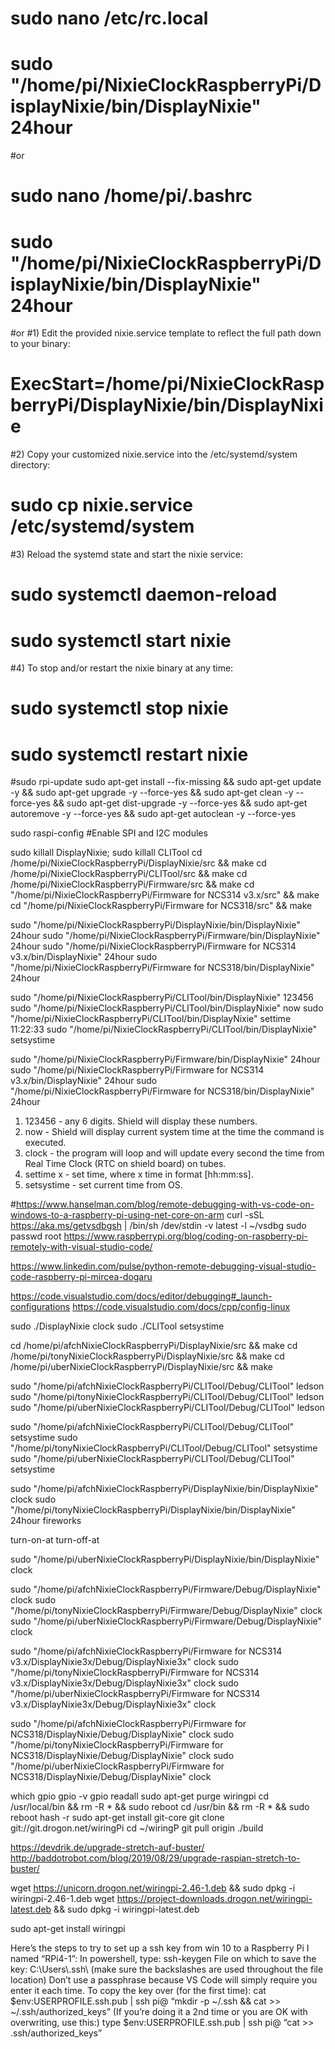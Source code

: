 # sudo nano /etc/rc.local
# sudo "/home/pi/NixieClockRaspberryPi/DisplayNixie/bin/DisplayNixie" 24hour
#or
# sudo nano /home/pi/.bashrc 
# sudo "/home/pi/NixieClockRaspberryPi/DisplayNixie/bin/DisplayNixie" 24hour
#or
#1) Edit the provided nixie.service template to reflect the full path down to your binary:
#  ExecStart=/home/pi/NixieClockRaspberryPi/DisplayNixie/bin/DisplayNixie
#2) Copy your customized nixie.service into the /etc/systemd/system directory:
# sudo cp nixie.service /etc/systemd/system
#3) Reload the systemd state and start the nixie service:
# sudo systemctl daemon-reload
# sudo systemctl start nixie
#4) To stop and/or restart the nixie binary at any time:
# sudo systemctl stop nixie
# sudo systemctl restart nixie

#sudo rpi-update 
sudo apt-get install --fix-missing && sudo apt-get update -y && sudo apt-get upgrade -y --force-yes && sudo apt-get clean -y --force-yes && sudo apt-get dist-upgrade -y --force-yes && sudo apt-get autoremove -y --force-yes && sudo apt-get autoclean -y --force-yes

sudo raspi-config
#Enable SPI and I2C modules

sudo killall DisplayNixie; sudo killall CLITool
cd /home/pi/NixieClockRaspberryPi/DisplayNixie/src && make
cd /home/pi/NixieClockRaspberryPi/CLITool/src && make
cd /home/pi/NixieClockRaspberryPi/Firmware/src && make
cd "/home/pi/NixieClockRaspberryPi/Firmware for NCS314 v3.x/src" && make
cd "/home/pi/NixieClockRaspberryPi/Firmware for NCS318/src" && make

sudo "/home/pi/NixieClockRaspberryPi/DisplayNixie/bin/DisplayNixie" 24hour
sudo "/home/pi/NixieClockRaspberryPi/Firmware/bin/DisplayNixie" 24hour
sudo "/home/pi/NixieClockRaspberryPi/Firmware for NCS314 v3.x/bin/DisplayNixie" 24hour
sudo "/home/pi/NixieClockRaspberryPi/Firmware for NCS318/bin/DisplayNixie" 24hour

sudo "/home/pi/NixieClockRaspberryPi/CLITool/bin/DisplayNixie" 123456
sudo "/home/pi/NixieClockRaspberryPi/CLITool/bin/DisplayNixie" now
sudo "/home/pi/NixieClockRaspberryPi/CLITool/bin/DisplayNixie" settime 11:22:33
sudo "/home/pi/NixieClockRaspberryPi/CLITool/bin/DisplayNixie" setsystime

sudo "/home/pi/NixieClockRaspberryPi/Firmware/bin/DisplayNixie" 24hour
sudo "/home/pi/NixieClockRaspberryPi/Firmware for NCS314 v3.x/bin/DisplayNixie" 24hour
sudo "/home/pi/NixieClockRaspberryPi/Firmware for NCS318/bin/DisplayNixie" 24hour


1) 123456 - any 6 digits. Shield will display these numbers.
2) now - Shield will display current system time at the time the command is executed.
3) clock - the program will loop and will update every second the time from Real Time Clock (RTC on shield board) on tubes.
4) settime x - set time, where x time in format [hh:mm:ss].
5) setsystime - set current time from OS.

#https://www.hanselman.com/blog/remote-debugging-with-vs-code-on-windows-to-a-raspberry-pi-using-net-core-on-arm
curl -sSL https://aka.ms/getvsdbgsh | /bin/sh /dev/stdin -v latest -l ~/vsdbg
sudo passwd root
https://www.raspberrypi.org/blog/coding-on-raspberry-pi-remotely-with-visual-studio-code/

https://www.linkedin.com/pulse/python-remote-debugging-visual-studio-code-raspberry-pi-mircea-dogaru

https://code.visualstudio.com/docs/editor/debugging#_launch-configurations
https://code.visualstudio.com/docs/cpp/config-linux



sudo ./DisplayNixie clock
sudo ./CLITool setsystime

cd /home/pi/afchNixieClockRaspberryPi/DisplayNixie/src && make
cd /home/pi/tonyNixieClockRaspberryPi/DisplayNixie/src && make
cd /home/pi/uberNixieClockRaspberryPi/DisplayNixie/src && make

sudo "/home/pi/afchNixieClockRaspberryPi/CLITool/Debug/CLITool" ledson
sudo "/home/pi/tonyNixieClockRaspberryPi/CLITool/Debug/CLITool" ledson
sudo "/home/pi/uberNixieClockRaspberryPi/CLITool/Debug/CLITool" ledson

sudo "/home/pi/afchNixieClockRaspberryPi/CLITool/Debug/CLITool" setsystime
sudo "/home/pi/tonyNixieClockRaspberryPi/CLITool/Debug/CLITool" setsystime
sudo "/home/pi/uberNixieClockRaspberryPi/CLITool/Debug/CLITool" setsystime

sudo "/home/pi/afchNixieClockRaspberryPi/DisplayNixie/bin/DisplayNixie" clock
sudo "/home/pi/tonyNixieClockRaspberryPi/DisplayNixie/bin/DisplayNixie" 24hour fireworks

turn-on-at
turn-off-at


sudo "/home/pi/uberNixieClockRaspberryPi/DisplayNixie/bin/DisplayNixie" clock



sudo "/home/pi/afchNixieClockRaspberryPi/Firmware/Debug/DisplayNixie" clock
sudo "/home/pi/tonyNixieClockRaspberryPi/Firmware/Debug/DisplayNixie" clock
sudo "/home/pi/uberNixieClockRaspberryPi/Firmware/Debug/DisplayNixie" clock

sudo "/home/pi/afchNixieClockRaspberryPi/Firmware for NCS314 v3.x/DisplayNixie3x/Debug/DisplayNixie3x" clock
sudo "/home/pi/tonyNixieClockRaspberryPi/Firmware for NCS314 v3.x/DisplayNixie3x/Debug/DisplayNixie3x" clock
sudo "/home/pi/uberNixieClockRaspberryPi/Firmware for NCS314 v3.x/DisplayNixie3x/Debug/DisplayNixie3x" clock

sudo "/home/pi/afchNixieClockRaspberryPi/Firmware for NCS318/DisplayNixie/Debug/DisplayNixie" clock
sudo "/home/pi/tonyNixieClockRaspberryPi/Firmware for NCS318/DisplayNixie/Debug/DisplayNixie" clock
sudo "/home/pi/uberNixieClockRaspberryPi/Firmware for NCS318/DisplayNixie/Debug/DisplayNixie" clock


which gpio
gpio -v
gpio readall
sudo apt-get purge wiringpi
cd /usr/local/bin && rm -R * && sudo reboot
cd /usr/bin && rm -R * && sudo reboot
hash -r
sudo apt-get install git-core
git clone git://git.drogon.net/wiringPi
cd ~/wiringP
git pull origin
./build

https://devdrik.de/upgrade-stretch-auf-buster/
http://baddotrobot.com/blog/2019/08/29/upgrade-raspian-stretch-to-buster/

wget https://unicorn.drogon.net/wiringpi-2.46-1.deb && sudo dpkg -i wiringpi-2.46-1.deb
wget https://project-downloads.drogon.net/wiringpi-latest.deb && sudo dpkg -i wiringpi-latest.deb

sudo apt-get install wiringpi

Here’s the steps to try to set up a ssh key from win 10 to a Raspberry Pi I named “RPi4-1”:
In powershell, type:
ssh-keygen
File on which to save the key: C:\Users\\.ssh\ (make sure the backslashes are used throughout the file location)
Don’t use a passphrase because VS Code will simply require you enter it each time.
To copy the key over (for the first time):
cat $env:USERPROFILE\.ssh\.pub | ssh pi@ “mkdir -p ~/.ssh && cat >> ~/.ssh/authorized_keys”
(If you’re doing it a 2nd time or you are OK with overwriting, use this:)
type $env:USERPROFILE\.ssh\.pub | ssh pi@ “cat >> .ssh/authorized_keys”